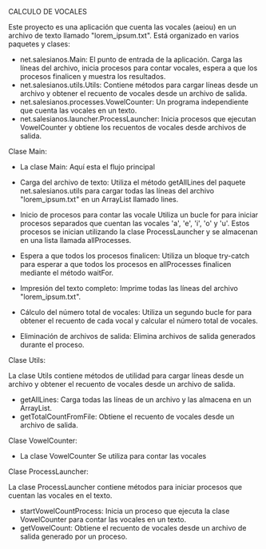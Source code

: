 CALCULO DE VOCALES 

Este proyecto es una aplicación que cuenta las vocales (aeiou) en un archivo de texto llamado "lorem_ipsum.txt". Está organizado en varios paquetes y clases:

- net.salesianos.Main: El punto de entrada de la aplicación. Carga las líneas del archivo, inicia procesos para contar vocales, espera a que los procesos finalicen y muestra los resultados.
- net.salesianos.utils.Utils: Contiene métodos para cargar líneas desde un archivo y obtener el recuento de vocales desde un archivo de salida.
- net.salesianos.processes.VowelCounter: Un programa independiente que cuenta las vocales en un texto.
- net.salesianos.launcher.ProcessLauncher: Inicia procesos que ejecutan VowelCounter y obtiene los recuentos de vocales desde archivos de salida.


Clase Main:

- La clase Main: Aquí esta el flujo principal

- Carga del archivo de texto: Utiliza el método getAllLines del paquete net.salesianos.utils para cargar todas las líneas del archivo "lorem_ipsum.txt" en un ArrayList llamado lines.
- Inicio de procesos para contar las vocale Utiliza un bucle for para iniciar procesos separados que cuentan las vocales 'a', 'e', 'i', 'o' y 'u'. Estos procesos se inician utilizando la clase ProcessLauncher y se almacenan en una lista llamada allProcesses.
- Espera a que todos los procesos finalicen: Utiliza un bloque try-catch para esperar a que todos los procesos en allProcesses finalicen mediante el método waitFor.
- Impresión del texto completo: Imprime todas las líneas del archivo "lorem_ipsum.txt".
- Cálculo del número total de vocales: Utiliza un segundo bucle for para obtener el recuento de cada vocal y calcular el número total de vocales.
- Eliminación de archivos de salida: Elimina archivos de salida generados durante el proceso.

Clase Utils:

La clase Utils contiene métodos de utilidad para cargar líneas desde un archivo y obtener el recuento de vocales desde un archivo de salida.

- getAllLines: Carga todas las líneas de un archivo y las almacena en un ArrayList.
- getTotalCountFromFile: Obtiene el recuento de vocales desde un archivo de salida.

Clase VowelCounter: 

- La clase VowelCounter Se utiliza para contar las vocales

Clase ProcessLauncher:

La clase ProcessLauncher contiene métodos para iniciar procesos que cuentan las vocales en el texto.

- startVowelCountProcess: Inicia un proceso que ejecuta la clase VowelCounter para contar las vocales en un texto.
- getVowelCount: Obtiene el recuento de vocales desde un archivo de salida generado por un proceso.






